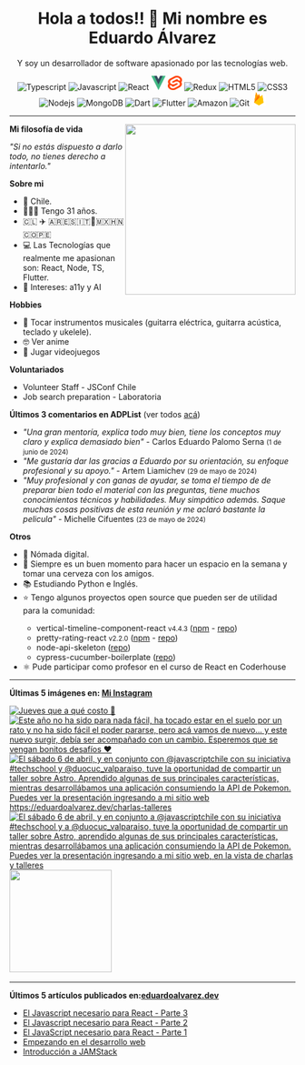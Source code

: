 <h1 align="center">Hola a todos!! 👋 Mi nombre es Eduardo Álvarez</h1>
<p align="center">Y soy un desarrollador de software apasionado por las tecnologías web.</p>

<p align="center">
  <img
					src='https://github.com/Proskynete/Proskynete/blob/main/images/icons/ts.png?raw=true'
					alt=Typescript
					width='25'
					height='25'
				/> <img
					src='https://github.com/Proskynete/Proskynete/blob/main/images/icons/js.png?raw=true'
					alt=Javascript
					width='25'
					height='25'
				/> <img
					src='https://github.com/Proskynete/Proskynete/blob/main/images/icons/react.png?raw=true'
					alt=React
					width='25'
					height='25'
				/> <img
					src='https://github.com/Proskynete/Proskynete/blob/main/images/icons/vue.png?raw=true'
					alt=Vue
					width='25'
					height='25'
				/> <img
					src='https://github.com/Proskynete/Proskynete/blob/main/images/icons/svelte.png?raw=true'
					alt=Svelte
					width='25'
					height='25'
				/> <img
					src='https://github.com/Proskynete/Proskynete/blob/main/images/icons/redux.png?raw=true'
					alt=Redux
					width='25'
					height='25'
				/> <img
					src='https://github.com/Proskynete/Proskynete/blob/main/images/icons/html5.png?raw=true'
					alt=HTML5
					width='25'
					height='25'
				/> <img
					src='https://github.com/Proskynete/Proskynete/blob/main/images/icons/css3.png?raw=true'
					alt=CSS3
					width='25'
					height='25'
				/> <img
					src='https://github.com/Proskynete/Proskynete/blob/main/images/icons/node.png?raw=true'
					alt=Nodejs
					width='25'
					height='25'
				/> <img
					src='https://github.com/Proskynete/Proskynete/blob/main/images/icons/mongodb.png?raw=true'
					alt=MongoDB
					width='25'
					height='25'
				/> <img
					src='https://github.com/Proskynete/Proskynete/blob/main/images/icons/dart.png?raw=true'
					alt=Dart
					width='25'
					height='25'
				/> <img
					src='https://github.com/Proskynete/Proskynete/blob/main/images/icons/flutter.png?raw=true'
					alt=Flutter
					width='25'
					height='25'
				/> <img
					src='https://github.com/Proskynete/Proskynete/blob/main/images/icons/aws.png?raw=true'
					alt=Amazon Web Services
					width='25'
					height='25'
				/> <img
					src='https://github.com/Proskynete/Proskynete/blob/main/images/icons/git.png?raw=true'
					alt=Git
					width='25'
					height='25'
				/> <img
					src='https://github.com/Proskynete/Proskynete/blob/main/images/icons/firebase.png?raw=true'
					alt=Firebase
					width='25'
					height='25'
				/>
</p>

---
<img align="right" width="300" height="300" src="https://github.com/Proskynete/Proskynete/blob/main/images/proskynete_without_bg.gif?raw=true" />

<p><strong>Mi filosofía de vida</strong></p>
<p><i>"Si no estás dispuesto a darlo todo, no tienes derecho a intentarlo."</i></p>

<p><strong>Sobre mi</strong></p>
<ul>
  <li>📍 Chile.</li>
  <li>👨🏼‍💻 Tengo 31 años.</li>
  <li>🇨🇱 ✈️ 🇦🇷🇪🇸🇮🇹🗿🇲🇽🇭🇳🇨🇴🇵🇪</li>
  <li>💻 Las Tecnologías que realmente me apasionan son: React, Node, TS, Flutter.</li>
  <li>🧐 Intereses: a11y y AI</li>
</ul>

<p><strong>Hobbies</strong></p>
<ul>
  <li>🎼  Tocar instrumentos musicales (guitarra eléctrica, guitarra acústica, teclado y ukelele).</li>
  <li>🤓  Ver anime</li>
  <li>👾  Jugar videojuegos</li>
</ul>


<p><strong>Voluntariados</strong></p>
<ul>
  <li>Volunteer Staff - JSConf Chile</li>
  <li>Job search preparation - Laboratoria</li>
</ul>

<p><strong>Últimos 3 comentarios en ADPList</strong> (ver todos <a href="https://adplist.org/widgets/reviews?src=eduardo-alvarez" target='_blank'>acá</a>)</p>
<ul>
  <li><i>"Una gran mentoría, explica todo muy bien, tiene los conceptos muy claro y explica demasiado bien"</i> - Carlos Eduardo Palomo Serna <small>(1 de junio de 2024)</small></li>
<li><i>"Me gustaría dar las gracias a Eduardo por su orientación, su enfoque profesional y su apoyo."</i> - Artem Liamichev <small>(29 de mayo de 2024)</small></li>
<li><i>"Muy profesional y con ganas de ayudar, se toma el tiempo de de preparar bien todo el material con las preguntas, tiene muchos conocimientos técnicos y habilidades. Muy simpático además. Saque muchas cosas positivas de esta reunión y me aclaró bastante la pelicula"</i> - Michelle Cifuentes <small>(23 de mayo de 2024)</small></li>
</ul>



<p><strong>Otros</strong></p>
<ul>
  <li>🧳 Nómada digital.</li>
  <li>🍺 Siempre es un buen momento para hacer un espacio en la semana y tomar una cerveza con los amigos.</li>
  <li>📚 Estudiando Python e Inglés.</li>
  <li>⭐ Tengo algunos proyectos open source que pueden ser de utilidad para la comunidad:</li>
    <ul>
      <li>vertical-timeline-component-react <small>v4.4.3</small> (<a href="https://www.npmjs.com/package/vertical-timeline-component-react" target="_blank">npm</a> - <a href="https://github.com/Proskynete/vertical-timeline-component-react" target="_blank">repo</a>)</li>
      <li>pretty-rating-react <small>v2.2.0</small> (<a href="https://www.npmjs.com/package/pretty-rating-react" target="_blank">npm</a> - <a href="https://github.com/Proskynete/pretty-rating-react" target="_blank">repo</a>)</li>
      <li>node-api-skeleton (<a href="https://github.com/Proskynete/node-api-skeleton" target="_blank">repo</a>)</li>
      <li>cypress-cucumber-boilerplate (<a href="https://github.com/Proskynete/cypress-cucumber-boilerplate" target="_blank">repo</a>)</li>
    </ul>
  </li>
  <li>⚛️ Pude participar como profesor en el curso de React en Coderhouse</li>
</ul>

---

<p align="left">
  <strong>
    Últimas 5 imágenes en: <a href="https://instagram.com/eduardo_alvarez.dev" target='_blank'>Mi Instagram</a>
  </strong>
</p>

<a href='https://instagram.com/p/DBhjeA2Axnt' target='_blank'>
				<img
					src='https://scontent-vie1-1.cdninstagram.com/v/t51.29350-15/464573338_1976525002865602_1179937882880991005_n.jpg?stp=dst-jpg_e35_p360x360_tt6&efg=eyJ2ZW5jb2RlX3RhZyI6IkZFRUQuaW1hZ2VfdXJsZ2VuLjE0NDB4MTgwMC5zZHIuZjI5MzUwLmRlZmF1bHRfaW1hZ2UuYzIifQ&_nc_ht=scontent-vie1-1.cdninstagram.com&_nc_cat=110&_nc_oc=Q6cZ2QHzNX-QxcjbwO94pb6tPogMbz66msdvNLPHdE90dk19ER5e2i4FVF_Nn7xyKQwp8PI&_nc_ohc=7uuVnvP0N-MQ7kNvwG8i9Sj&_nc_gid=HeJNUv0Gy1T5IC_V7nToAw&edm=ABmJApABAAAA&ccb=7-5&ig_cache_key=MzQ4NjIyMzU4MDY3OTgzODE4OQ%3D%3D.3-ccb7-5&oh=00_AfX2sL3BMiaPhkpedD8U5AD3-qT8Sp1ioCtik3GjVWOvtw&oe=68A8B7E3&_nc_sid=b41fef'
					alt='Jueves que a qué costo 🫠'
					width='180'
					height='180'
				/>
    </a><a href='https://instagram.com/p/C-ZBiWAgJ5s' target='_blank'>
				<img
					src='https://scontent-vie1-1.cdninstagram.com/v/t51.29350-15/454284637_2211453355886743_1507808198217161850_n.jpg?se=-1&stp=dst-jpegr_e35_p360x360_tt6&efg=eyJ2ZW5jb2RlX3RhZyI6IkNBUk9VU0VMX0lURU0uaW1hZ2VfdXJsZ2VuLjE0NDB4MTgwMC5oZHIuZjI5MzUwLmRlZmF1bHRfaW1hZ2UuYzIifQ&_nc_ht=scontent-vie1-1.cdninstagram.com&_nc_cat=107&_nc_oc=Q6cZ2QHzNX-QxcjbwO94pb6tPogMbz66msdvNLPHdE90dk19ER5e2i4FVF_Nn7xyKQwp8PI&_nc_ohc=Gp--I9ZBHLMQ7kNvwGF3wN1&_nc_gid=HeJNUv0Gy1T5IC_V7nToAw&edm=ABmJApABAAAA&ccb=7-5&ig_cache_key=MzQyOTc3OTMzODU5NjMxMTI3MA%3D%3D.3-ccb7-5&oh=00_AfX8iuRr1Q5UPA2XS6-rttmQsvN6IiO-W_ef4M0d1Lc28Q&oe=68A8C79D&_nc_sid=b41fef'
					alt='Este año no ha sido para nada fácil, ha tocado estar en el suelo por un rato y no ha sido fácil el poder pararse, pero acá vamos de nuevo… y este nuevo surgir, debía ser acompañado con un cambio. Esperemos que se vengan bonitos desafíos ❤️'
					width='180'
					height='180'
				/>
    </a><a href='https://instagram.com/p/C5ys60PpbWU' target='_blank'>
				<img
					src='https://scontent-vie1-1.cdninstagram.com/v/t51.29350-15/438754256_7249821605071420_8478687047672465221_n.jpg?stp=dst-jpg_e35_s360x360_tt6&efg=eyJ2ZW5jb2RlX3RhZyI6IkNBUk9VU0VMX0lURU0uaW1hZ2VfdXJsZ2VuLjEwODB4MTA4MC5zZHIuZjI5MzUwLmRlZmF1bHRfaW1hZ2UuYzIifQ&_nc_ht=scontent-vie1-1.cdninstagram.com&_nc_cat=104&_nc_oc=Q6cZ2QHzNX-QxcjbwO94pb6tPogMbz66msdvNLPHdE90dk19ER5e2i4FVF_Nn7xyKQwp8PI&_nc_ohc=Sa0ULANbNQ4Q7kNvwFcIpGs&_nc_gid=HeJNUv0Gy1T5IC_V7nToAw&edm=ABmJApABAAAA&ccb=7-5&ig_cache_key=MzM0NjkzNTAxODkzMDA3MDUxMg%3D%3D.3-ccb7-5&oh=00_AfVlq8HcJ57dvwhmZZklrtgltJikIEFG6xqFmpS3Rg492A&oe=68A8A4DC&_nc_sid=b41fef'
					alt='El sábado 6 de abril, y en conjunto con @javascriptchile con su iniciativa #techschool y @duocuc_valparaiso, tuve la oportunidad de compartir un taller sobre Astro. Aprendido algunas de sus principales características, mientras desarrollábamos una aplicación consumiendo la API de Pokemon. Puedes ver la presentación ingresando a mi sitio web https://eduardoalvarez.dev/charlas-talleres'
					width='180'
					height='180'
				/>
    </a><a href='https://instagram.com/p/C5yrrizp3-T' target='_blank'>
				<img
					src='https://scontent-vie1-1.cdninstagram.com/v/t51.71878-15/503046061_1044259913947393_1654413541920851784_n.jpg?stp=dst-jpg_e15_p360x360_tt6&_nc_cat=102&ig_cache_key=MzM0NjkyOTU4MTQwMTAxNDE2Mw%3D%3D.3-ccb1-7&ccb=1-7&_nc_sid=58cdad&efg=eyJ2ZW5jb2RlX3RhZyI6InhwaWRzLjcyMHgxMjgwLnNkci5DMyJ9&_nc_ohc=J-zC6j1SwCIQ7kNvwG5sWXi&_nc_oc=AdkVAeHzFH1gJjo0Omtk5caGPeOIDTZggwPpij7yqmbuYiVKYJ5AGwsplYbfyD01TQA&_nc_ad=z-m&_nc_cid=0&_nc_zt=23&_nc_ht=scontent-vie1-1.cdninstagram.com&_nc_gid=HeJNUv0Gy1T5IC_V7nToAw&oh=00_AfWNMC6C5YWwauaaJPH3pWaDDGhsJvzOAEgey4TfQ67fCw&oe=68A8C197'
					alt='El sábado 6 de abril, y en conjunto a @javascriptchile con su iniciativa #techschool y a @duocuc_valparaiso, tuve la oportunidad de compartir un taller sobre Astro, aprendido algunas de sus principales características, mientras desarrollábamos una aplicación consumiendo la API de Pokemon. Puedes ver la presentación ingresando a mi sitio web, en la vista de charlas y talleres'
					width='180'
					height='180'
				/>
    </a><a href='https://instagram.com/p/C5aNo2CMqrH' target='_blank'>
				<img
					src='https://scontent-vie1-1.cdninstagram.com/v/t51.71878-15/501353761_1741837863093356_7229039071097739618_n.jpg?stp=dst-jpg_e15_s360x360_tt6&_nc_cat=109&ig_cache_key=MzM0MDA0MjA1NTA1MTI5MTMzNQ%3D%3D.3-ccb1-7&ccb=1-7&_nc_sid=58cdad&efg=eyJ2ZW5jb2RlX3RhZyI6InhwaWRzLjcyMHg3MjAuc2RyLkMzIn0%3D&_nc_ohc=7ap5dZNgMnUQ7kNvwFR1hIL&_nc_oc=AdmU34NIJ9l2pgVIEG1BgcdI744sQcIv_vNTkYukEWkuwkV5JoPv34mATbpdiktUm28&_nc_ad=z-m&_nc_cid=0&_nc_zt=23&_nc_ht=scontent-vie1-1.cdninstagram.com&_nc_gid=HeJNUv0Gy1T5IC_V7nToAw&oh=00_AfXT3ar9b_dvTGfVhjD6o5ujt53MUTha3jp4Lnhe72TkSQ&oe=68A8B99B'
					alt=''
					width='180'
					height='180'
				/>
    </a>

---

<p align="left">
  <strong>
    Últimos 5 artículos publicados en:<a href="https://eduardoalvarez.dev" target='_blank'>eduardoalvarez.dev</a>
  </strong>
</p>

- [El Javascript necesario para React - Parte 3](https://eduardoalvarez.dev/articulos/el-javascript-necesario-para-react-parte-3)
- [El Javascript necesario para React - Parte 2](https://eduardoalvarez.dev/articulos/el-javascript-necesario-para-react-parte-2)
- [El JavaScript necesario para React - Parte 1](https://eduardoalvarez.dev/articulos/el-javascript-necesario-para-react-parte-1)
- [Empezando en el desarrollo web](https://eduardoalvarez.dev/articulos/empezando-en-el-desarrollo-web)
- [Introducción a JAMStack](https://eduardoalvarez.dev/articulos/introduccion-a-jamstack)